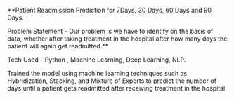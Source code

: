  **Patient Readmission Prediction for 7Days,  30 Days, 60 Days and 90 Days.

Problem Statement - Our problem is we have to identify on the basis of data, whether after taking treatment in the hospital after how many days the patient will again get readmitted.**

Tech Used - Python , Machine Learning, Deep Learning, NLP.

Trained the model using machine learning techniques such as Hybridization, Stacking, and Mixture of Experts to predict the number of days until a patient gets readmitted after receiving treatment in the hospital

